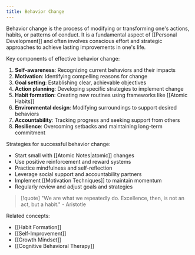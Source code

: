 ```yaml
---
title: Behavior Change
---
```


Behavior change is the process of modifying or transforming one's actions, habits, or patterns of conduct. It is a fundamental aspect of [[Personal Development]] and often involves conscious effort and strategic approaches to achieve lasting improvements in one's life.

Key components of effective behavior change:

1. **Self-awareness**: Recognizing current behaviors and their impacts
2. **Motivation**: Identifying compelling reasons for change
3. **Goal setting**: Establishing clear, achievable objectives
4. **Action planning**: Developing specific strategies to implement change
5. **Habit formation**: Creating new routines using frameworks like [[Atomic Habits]]
6. **Environmental design**: Modifying surroundings to support desired behaviors
7. **Accountability**: Tracking progress and seeking support from others
8. **Resilience**: Overcoming setbacks and maintaining long-term commitment

Strategies for successful behavior change:

- Start small with [[Atomic Notes|atomic]] changes
- Use positive reinforcement and reward systems
- Practice mindfulness and self-reflection
- Leverage social support and accountability partners
- Implement [[Motivation Techniques]] to maintain momentum
- Regularly review and adjust goals and strategies

> [!quote] "We are what we repeatedly do. Excellence, then, is not an act, but a habit." - Aristotle

Related concepts:

- [[Habit Formation]]
- [[Self-Improvement]]
- [[Growth Mindset]]
- [[Cognitive Behavioral Therapy]]
